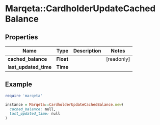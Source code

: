 # Marqeta::CardholderUpdateCachedBalance

## Properties

| Name | Type | Description | Notes |
| ---- | ---- | ----------- | ----- |
| **cached_balance** | **Float** |  | [readonly] |
| **last_updated_time** | **Time** |  |  |

## Example

```ruby
require 'marqeta'

instance = Marqeta::CardholderUpdateCachedBalance.new(
  cached_balance: null,
  last_updated_time: null
)
```


